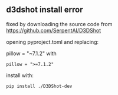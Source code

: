 ## d3dshot install error

fixed by downloading the source code from https://github.com/SerpentAI/D3DShot 

opening pyproject.toml and replacing:
    
   pillow = "~7.1.2" with   
    
    pillow = ">=7.1.2"

install with:
  
    pip install ./D3DShot-dev
